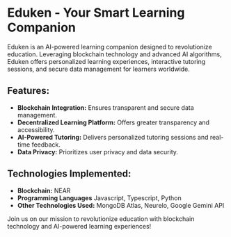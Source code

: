 # Eduken - Your Smart Learning Companion

Eduken is an AI-powered learning companion designed to revolutionize education. Leveraging blockchain technology and advanced AI algorithms, Eduken offers personalized learning experiences, interactive tutoring sessions, and secure data management for learners worldwide.

## Features:
- **Blockchain Integration:** Ensures transparent and secure data management.
- **Decentralized Learning Platform:** Offers greater transparency and accessibility.
- **AI-Powered Tutoring:** Delivers personalized tutoring sessions and real-time feedback.
- **Data Privacy:** Prioritizes user privacy and data security.

## Technologies Implemented:
- **Blockchain:** NEAR
- **Programming Languages** Javascript, Typescript, Python
- **Other Technologies Used:** MongoDB Atlas, Neurelo, Google Gemini API

Join us on our mission to revolutionize education with blockchain technology and AI-powered learning experiences!
